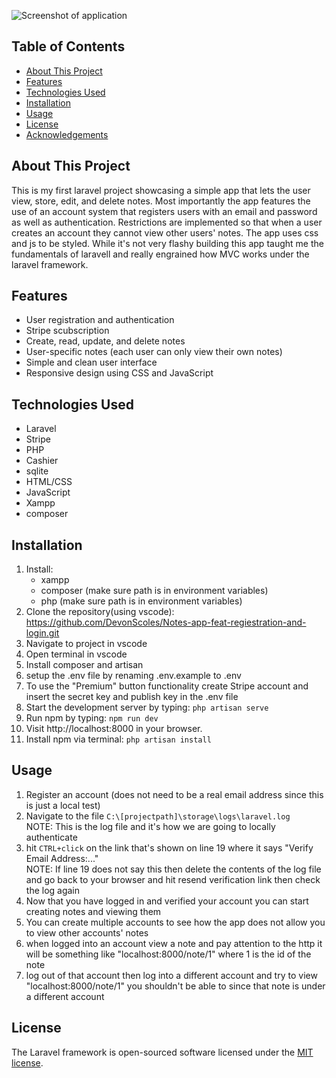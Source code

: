 ![Screenshot of application](https://github.com/DevonScoles/Notes-app-feat-registration-and-login/blob/master/notes_home_snapshot.PNG?raw=true)

## Table of Contents
- [About This Project](#about-this-project)
- [Features](#features)
- [Technologies Used](#technologies-used)
- [Installation](#installation)
- [Usage](#usage)
- [License](#license)
- [Acknowledgements](#acknowledgements)

## About This Project
This is my first laravel project showcasing a simple app that lets the user view, store, edit, and delete notes. Most importantly the app features the use of an account system that registers users with an email and password as well as authentication. Restrictions are implemented so that when a user creates an account they cannot view other users' notes. The app uses css and js to be styled. While it's not very flashy building this app taught me the fundamentals of laravell and really engrained how MVC works under the laravel framework.  

## Features
- User registration and authentication
- Stripe scubscription
- Create, read, update, and delete notes
- User-specific notes (each user can only view their own notes)
- Simple and clean user interface
- Responsive design using CSS and JavaScript

## Technologies Used
- Laravel
- Stripe
- PHP
- Cashier
- sqlite
- HTML/CSS
- JavaScript
- Xampp
- composer

## Installation
1. Install:
    - xampp
    - composer (make sure path is in environment variables)
    - php (make sure path is in environment variables)
2. Clone the repository(using vscode):
   https://github.com/DevonScoles/Notes-app-feat-regiestration-and-login.git
3. Navigate to project in vscode
6. Open terminal in vscode
7. Install composer and artisan
8. setup the .env file by renaming .env.example to .env
9. To use the "Premium" button functionality
    create Stripe account and insert the secret key and publish key in the .env file
11. Start the development server by typing:
    `php artisan serve`
12. Run npm by typing:
    `npm run dev`
13. Visit http://localhost:8000 in your browser.
14. Install npm via terminal:
    `php artisan install`


## Usage
1. Register an account (does not need to be a real email address since this is just a local test)
2. Navigate to the file `C:\[projectpath]\storage\logs\laravel.log`  
NOTE: This is the log file and it's how we are going to locally authenticate
3. hit `CTRL+click` on the link that's shown on line 19 where it says "Verify Email Address:..."  
NOTE: If line 19 does not say this then delete the contents of the log file and go back to your browser and hit resend verification link then check the log again
4. Now that you have logged in and verified your account you can start creating notes and viewing them
5. You can create multiple accounts to see how the app does not allow you to view other accounts' notes
6. when logged into an account view a note and pay attention to the http it will be something like "localhost:8000/note/1" where 1 is the id of the note
7. log out of that account then log into a different account and try to view "localhost:8000/note/1" you shouldn't be able to since that note is under a different account 

## License
The Laravel framework is open-sourced software licensed under the [MIT license](https://opensource.org/licenses/MIT).
